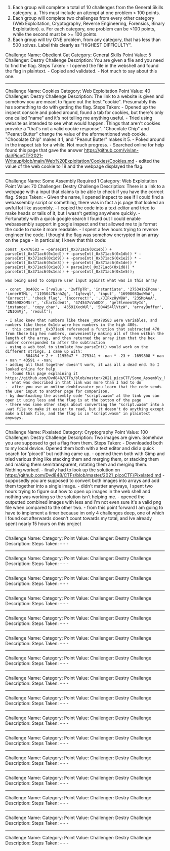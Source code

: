 
1. Each group will complete a total of 10 challenges from the General Skills category.
a. This must include an attempt at one problem > 100 points.
2. Each group will complete two challenges from every other category (Web Exploitation,
Cryptography, Reverse Engineering, Forensics, Binary Exploitation).
a. For each category, one problem can be <100 points, while the second must be >= 100
points.
3. Each group will try ONE problem, from any category, that has less than 500 solves. Label this
clearly as “HIGHEST DIFFICULTY”.




Challenge Name: Obedient Cat
Category: General Skills
Point Value: 5
Challenger: Destry
Challenge Description: You are given a file and you need to find the flag.
Steps Taken:
    - I opened the file in the webshell and found the flag in plaintext. 
    - Copied and validated.
    - Not much to say about this one.


********************************************


Challenge Name: Cookies
Category: Web Exploitation
Point Value: 40
Challenger: Destry
Challenge Description: The link to a website is given and somehow you are meant to figure out the best "cookie". Presumably this has something to do with getting the flag.
Steps Taken:
    - Opened up the inspect console and poked around, found a tab for cookies, but there's only one called "name" and it's not telling me anything useful.
    - Tried using website as intended to see what would happen. Things that aren't cookies provoke a "that's not a valid cookie response". "Chocolate Chip" and "Peanut Butter" change the value of the aformentioned web cookie. "Chocolate Chip" makes it 1, and "Peanut Butter" makes it 5.
    - Poked around in the inspect tab for a while. Not much progress.
    - Searched online for help  found this page that gave the answer https://github.com/vivian-dai/PicoCTF2021-Writeup/blob/main/Web%20Exploitation/Cookies/Cookies.md
    - edited the value of the web cookie to 18 and the webpage displayed the flag.


********************************************


Challenge Name: Some Assembly Required 1
Category: Web Exploitation
Point Value: 70
Challenger: Destry
Challenge Description: There is a link to a webpage with a input that claims to be able to check if you have the correct flag.
Steps Taken:
    - Given the name, I opened inspect to see if I could find a webassembly script or something, there was in fact a js page that looked an awful lot like assembly.
    - I copied the code into a text editor and tried to make heads or tails of it, but I wasn't getting anywhere quickly.
    - Fortunately with a quick google search I found out I could enable webassembly support in google inspect and that allowed me to js format the code to make it more readable.
    - I spent a few hours trying to reverse engineer the code. I thought the flag was somehow encrypted in an array on the page 
    - in particular, I knew that this code: 
    
    const _0x478583 = -parseInt(_0x371ac6(0x1eb)) + parseInt(_0x371ac6(0x1ed)) + -parseInt(_0x371ac6(0x1db)) * -parseInt(_0x371ac6(0x1d9)) + -parseInt(_0x371ac6(0x1e2)) * -parseInt(_0x371ac6(0x1e3)) + -parseInt(_0x371ac6(0x1de)) * parseInt(_0x371ac6(0x1e0)) + parseInt(_0x371ac6(0x1d8)) * parseInt(_0x371ac6(0x1ea)) + -parseInt(_0x371ac6(0x1e5));

    was being used to compare user input against what was in this array 

    - const _0x402c = ['value', '2wfTpTR', 'instantiate', '275341bEPcme', 'innerHTML', '1195047NznhZg', '1qfevql', 'input', '1699808QuoWhA', 'Correct!', 'check_flag', 'Incorrect!', './JIFxzHyW8W', '23SMpAuA', '802698XOMSrr', 'charCodeAt', '474547vVoGDO', 'getElementById', 'instance', 'copy_char', '43591XxcWUl', '504454llVtzW', 'arrayBuffer', '2NIQmVj', 'result'];

    - I also knew that numbers like these _0x478583 were variables, and numbers like these 0x1eb were hex numbers in the high 400s. 
    -  this constant _0x371ac6 referenced a function that subtracted 470 from those big hex numbers, conveniently making all of them within the length of the array, and then returned the array item that the hex number corresponded to after the subtraction
    - using a web tool to simulate how parseInt() would work on the different strings, I came up with:
    -       -504454 + 2 + -1195047 * -275341 + -nan * -23 + -1699808 * nan + nan * 43591 + -nan;
    - adding all that together doesn't work, it was all a dead end. So I looked online for help
    -  found this page explaining it https://github.com/Dvd848/CTFs/blob/master/2021_picoCTF/Some_Assembly_Required_1.md
    -  what was described in that link was more than I had to do
    -  after you use an online deobfuscator you learn that the code sends the user input to another page for comparison.
    - by downloading the assembly code "script.wasm" at the link you can open it using less and the flag is at the bottom of the page
    - there was some other steps about converting the "script.wasm" into a .wat file to make it easier to read, but it doesn't do anything except make a blank file, and the flag is in "script.wasm" in plaintext anyways.




********************************************


Challenge Name: Pixelated
Category: Cryptography
Point Value: 100
Challenger: Destry
Challenge Description: Two images are given. Somehow you are supposed to get a flag from them.
Steps Taken:
    - Downloaded both to my local device. Opened them both with a text editor and did a quick search for 'picoctf' but nothing came up.
    - opened them both with Gimp and tried various thing like stacking them and merging them, or stacking them and making them semitransparent, rotating them and merging them. Nothing worked.
    - finally had to look up the solution on https://github.com/Dvd848/CTFs/blob/master/2021_picoCTF/Pixelated.md
    - supposedly you are supposed to convert both images into arrays and add them together into a single image.
    - didn't matter anyways, I spent two hours trying to figure out how to open up images in the web shell and nothing was working so the solution isn't helping me.
    - opened the outputted combined images with less and i'm not even sure it's a valid png file when compared to the other two.
    - from this point forward I am going to have to implement a timer because im only 4 challenges deep, one of which I found out afterwards doesn't count towards my total, and Ive already spent nearly 15 hours on this project


********************************************


Challenge Name:
Category:
Point Value:
Challenger: Destry
Challenge Description:
Steps Taken:
    -
    -
    -


********************************************


Challenge Name:
Category:
Point Value:
Challenger: Destry
Challenge Description:
Steps Taken:
    -
    -
    -


********************************************


Challenge Name:
Category:
Point Value:
Challenger: Destry
Challenge Description:
Steps Taken:
    -
    -
    -


********************************************


Challenge Name:
Category:
Point Value:
Challenger: Destry
Challenge Description:
Steps Taken:
    -
    -
    -


********************************************


Challenge Name:
Category:
Point Value:
Challenger: Destry
Challenge Description:
Steps Taken:
    -
    -
    -


********************************************


Challenge Name:
Category:
Point Value:
Challenger: Destry
Challenge Description:
Steps Taken:
    -
    -
    -


********************************************


Challenge Name:
Category:
Point Value:
Challenger: Destry
Challenge Description:
Steps Taken:
    -
    -
    -


********************************************


Challenge Name:
Category:
Point Value:
Challenger: Destry
Challenge Description:
Steps Taken:
    -
    -
    -


********************************************


Challenge Name:
Category:
Point Value:
Challenger: Destry
Challenge Description:
Steps Taken:
    -
    -
    -


********************************************


Challenge Name:
Category:
Point Value:
Challenger: Destry
Challenge Description:
Steps Taken:
    -
    -
    -


********************************************


Challenge Name:
Category:
Point Value:
Challenger: Destry
Challenge Description:
Steps Taken:
    -
    -
    -


********************************************


Challenge Name:
Category:
Point Value:
Challenger: Destry
Challenge Description:
Steps Taken:
    -
    -
    -


********************************************


Challenge Name:
Category:
Point Value:
Challenger: Destry
Challenge Description:
Steps Taken:
    -
    -
    -


********************************************


Challenge Name:
Category:
Point Value:
Challenger: Destry
Challenge Description:
Steps Taken:
    -
    -
    -


********************************************


Challenge Name:
Category:
Point Value:
Challenger: Destry
Challenge Description:
Steps Taken:
    -
    -
    -


********************************************


Challenge Name:
Category:
Point Value:
Challenger: Destry
Challenge Description:
Steps Taken:
    -
    -
    -